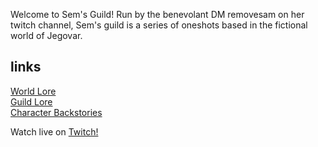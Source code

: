 Welcome to Sem's Guild! Run by the benevolant DM removesam on her twitch channel, Sem's guild is a series of oneshots based in the fictional world of Jegovar.

## links
[World Lore](/semsguild/lore/world-lore)  
[Guild Lore](/semsguild/lore/guild-lore)  
[Character Backstories](/semsguild/character-backstories)  


Watch live on [Twitch!](https://www.twitch.tv/removesam)  

